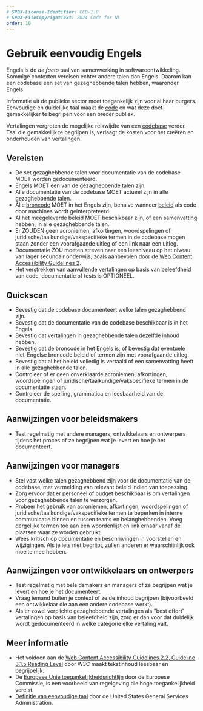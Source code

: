```yaml
---
# SPDX-License-Identifier: CC0-1.0
# SPDX-FileCopyrightText: 2024 Code for NL
order: 10
---
```


# Gebruik eenvoudig Engels

Engels is de *de facto* taal van samenwerking in softwareontwikkeling.
Sommige contexten vereisen echter andere talen dan Engels.
Daarom kan een codebase een set van gezaghebbende talen hebben, waaronder Engels.

Informatie uit de publieke sector moet toegankelijk zijn voor al haar burgers.
Eenvoudige en duidelijke taal maakt de [code](../glossary.md#code) en wat deze doet gemakkelijker te begrijpen voor een breder publiek.

Vertalingen vergroten de mogelijke reikwijdte van een [codebase](../glossary.md#codebase) verder.
Taal die gemakkelijk te begrijpen is, verlaagt de kosten voor het creëren en onderhouden van vertalingen.

## Vereisten

* De set gezaghebbende talen voor documentatie van de codebase MOET worden gedocumenteerd.
* Engels MOET een van de gezaghebbende talen zijn.
* Alle documentatie van de codebase MOET actueel zijn in alle gezaghebbende talen.
* Alle [broncode](../glossary.md#source-code) MOET in het Engels zijn, behalve wanneer [beleid](../glossary.md#policy) als code door machines wordt geïnterpreteerd.
* Al het meegeleverde beleid MOET beschikbaar zijn, of een samenvatting hebben, in alle gezaghebbende talen.
* Er ZOUDEN geen acroniemen, afkortingen, woordspelingen of juridische/taalkundige/vakspecifieke termen in de codebase mogen staan zonder een voorafgaande uitleg of een link naar een uitleg.
* Documentatie ZOU moeten streven naar een leesniveau op het niveau van lager secundair onderwijs, zoals aanbevolen door de [Web Content Accessibility Guidelines 2](https://www.w3.org/WAI/WCAG22/quickref/?showtechniques=315#reading-level).
* Het verstrekken van aanvullende vertalingen op basis van beleefdheid van code, documentatie of tests is OPTIONEEL.

## Quickscan

* Bevestig dat de codebase documenteert welke talen gezaghebbend zijn.
* Bevestig dat de documentatie van de codebase beschikbaar is in het Engels.
* Bevestig dat vertalingen in gezaghebbende talen dezelfde inhoud hebben.
* Bevestig dat de broncode in het Engels is, of bevestig dat eventuele niet-Engelse broncode beleid of termen zijn met voorafgaande uitleg.
* Bevestig dat al het beleid volledig is vertaald of een samenvatting heeft in alle gezaghebbende talen.
* Controleer of er geen onverklaarde acroniemen, afkortingen, woordspelingen of juridische/taalkundige/vakspecifieke termen in de documentatie staan.
* Controleer de spelling, grammatica en leesbaarheid van de documentatie.

## Aanwijzingen voor beleidsmakers

* Test regelmatig met andere managers, ontwikkelaars en ontwerpers tijdens het proces of ze begrijpen wat je levert en hoe je het documenteert.

## Aanwijzingen voor managers

* Stel vast welke talen gezaghebbend zijn voor de documentatie van de codebase, met vermelding van relevant beleid indien van toepassing.
* Zorg ervoor dat er personeel of budget beschikbaar is om vertalingen voor gezaghebbende talen te verzorgen.
* Probeer het gebruik van acroniemen, afkortingen, woordspelingen of juridische/taalkundige/vakspecifieke termen te beperken in interne communicatie binnen en tussen teams en belanghebbenden. Voeg dergelijke termen toe aan een woordenlijst en link ernaar vanaf de plaatsen waar ze worden gebruikt.
* Wees kritisch op documentatie en beschrijvingen in voorstellen en wijzigingen. Als je iets niet begrijpt, zullen anderen er waarschijnlijk ook moeite mee hebben.

## Aanwijzingen voor ontwikkelaars en ontwerpers

* Test regelmatig met beleidsmakers en managers of ze begrijpen wat je levert en hoe je het documenteert.
* Vraag iemand buiten je context of ze de inhoud begrijpen (bijvoorbeeld een ontwikkelaar die aan een andere codebase werkt).
* Als er zowel verplichte gezaghebbende vertalingen als "best effort" vertalingen op basis van beleefdheid zijn, zorg er dan voor dat duidelijk wordt gedocumenteerd in welke categorie elke vertaling valt.

## Meer informatie

* Het voldoen aan de [Web Content Accessibility Guidelines 2.2, Guideline 3.1.5 Reading Level](https://www.w3.org/WAI/WCAG22/quickref/?showtechniques=315#reading-level) door W3C maakt tekstinhoud leesbaar en begrijpelijk.
* De [Europese Unie toegankelijkheidsrichtlijn](https://ec.europa.eu/digital-single-market/en/web-accessibility) door de Europese Commissie, is een voorbeeld van regelgeving die hoge toegankelijkheid vereist.
* [Definitie van eenvoudige taal](https://www.plainlanguage.gov/about/definitions/) door de United States General Services Administration.
